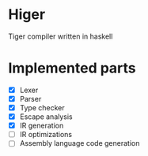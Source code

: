 # Higer

Tiger compiler written in haskell

# Implemented parts

- [x] Lexer
- [x] Parser
- [x] Type checker
- [x] Escape analysis
- [x] IR generation
- [ ] IR optimizations
- [ ] Assembly language code generation
